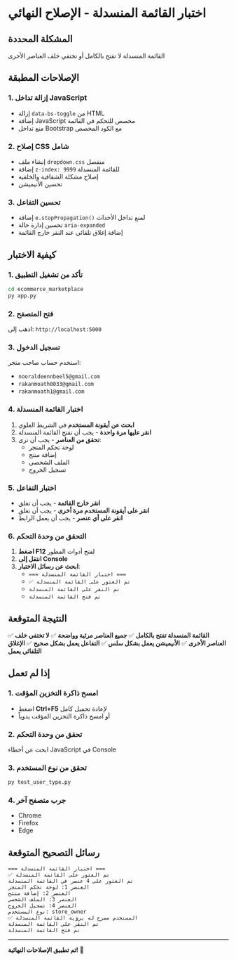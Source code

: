 # اختبار القائمة المنسدلة - الإصلاح النهائي

## المشكلة المحددة
القائمة المنسدلة لا تفتح بالكامل أو تختفي خلف العناصر الأخرى

## الإصلاحات المطبقة

### 1. إزالة تداخل JavaScript
- إزالة `data-bs-toggle` من HTML
- إضافة JavaScript مخصص للتحكم في القائمة
- منع تداخل Bootstrap مع الكود المخصص

### 2. إصلاح CSS شامل
- إنشاء ملف `dropdown.css` منفصل
- إضافة `z-index: 9999` للقائمة المنسدلة
- إصلاح مشكلة الشفافية والخلفية
- تحسين الأنيميشن

### 3. تحسين التفاعل
- إضافة `e.stopPropagation()` لمنع تداخل الأحداث
- تحسين إدارة حالة `aria-expanded`
- إضافة إغلاق تلقائي عند النقر خارج القائمة

## كيفية الاختبار

### 1. تأكد من تشغيل التطبيق
```bash
cd ecommerce_marketplace
py app.py
```

### 2. فتح المتصفح
اذهب إلى: `http://localhost:5000`

### 3. تسجيل الدخول
استخدم حساب صاحب متجر:
- `nooraldeennbeel5@gmail.com`
- `rakanmoath0033@gmail.com`
- `rakanmoath1@gmail.com`

### 4. اختبار القائمة المنسدلة
1. **ابحث عن أيقونة المستخدم** في الشريط العلوي
2. **انقر عليها مرة واحدة** - يجب أن تفتح القائمة المنسدلة
3. **تحقق من العناصر** - يجب أن ترى:
   - لوحة تحكم المتجر
   - إضافة منتج
   - الملف الشخصي
   - تسجيل الخروج

### 5. اختبار التفاعل
- **انقر خارج القائمة** - يجب أن تغلق
- **انقر على أيقونة المستخدم مرة أخرى** - يجب أن تغلق
- **انقر على أي عنصر** - يجب أن يعمل الرابط

### 6. التحقق من وحدة التحكم
1. **اضغط F12** لفتح أدوات المطور
2. **انتقل إلى Console**
3. **ابحث عن رسائل الاختبار**:
   - `=== اختبار القائمة المنسدلة ===`
   - `✅ تم العثور على القائمة المنسدلة`
   - `تم النقر على القائمة المنسدلة`
   - `تم فتح القائمة المنسدلة`

## النتيجة المتوقعة

✅ **القائمة المنسدلة تفتح بالكامل**
✅ **جميع العناصر مرئية وواضحة**
✅ **لا تختفي خلف العناصر الأخرى**
✅ **الأنيميشن يعمل بشكل سلس**
✅ **التفاعل يعمل بشكل صحيح**
✅ **الإغلاق التلقائي يعمل**

## إذا لم تعمل

### 1. امسح ذاكرة التخزين المؤقت
- اضغط **Ctrl+F5** لإعادة تحميل كامل
- أو امسح ذاكرة التخزين المؤقت يدوياً

### 2. تحقق من وحدة التحكم
ابحث عن أخطاء JavaScript في Console

### 3. تحقق من نوع المستخدم
```bash
py test_user_type.py
```

### 4. جرب متصفح آخر
- Chrome
- Firefox
- Edge

## رسائل التصحيح المتوقعة

```
=== اختبار القائمة المنسدلة ===
✅ تم العثور على القائمة المنسدلة
تم العثور على 4 عنصر في القائمة المنسدلة
العنصر 1: لوحة تحكم المتجر
العنصر 2: إضافة منتج
العنصر 3: الملف الشخصي
العنصر 4: تسجيل الخروج
نوع المستخدم: store_owner
✅ المستخدم مصرح له برؤية القائمة المنسدلة
تم النقر على القائمة المنسدلة
تم فتح القائمة المنسدلة
```

---
**تم تطبيق الإصلاحات النهائية! 🎉** 